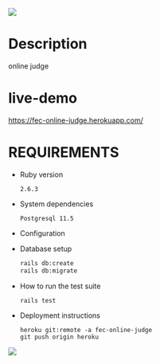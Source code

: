 ![](https://i.imgur.com/5tYnBM8.png)

# Description

online judge

# live-demo

https://fec-online-judge.herokuapp.com/

# REQUIREMENTS

* Ruby version

  ```2.6.3```

* System dependencies

  ```Postgresql 11.5```

* Configuration

* Database setup

  ```sh
  rails db:create
  rails db:migrate
  ```

* How to run the test suite

  ```sh
  rails test
  ```

* Deployment instructions

  ```
  heroku git:remote -a fec-online-judge
  git push origin heroku
  ```

![](https://i.imgur.com/Z0E7VqV.jpg)